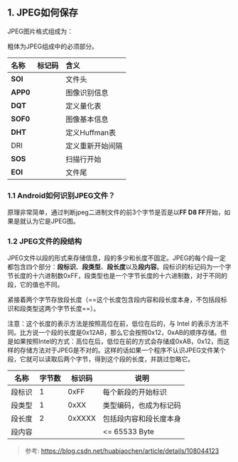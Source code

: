 ## 1. JPEG如何保存

JPEG图片格式组成为：

粗体为JPEG组成中的必须部分。

| 名称       | 标记码 | 含义         |
| :------- | :-- | :--------- |
| **SOI**  |     | 文件头        |
| **APP0** |     | 图像识别信息     |
| **DQT**  |     | 定义量化表      |
| **SOF0** |     | 图像基本信息     |
| **DHT**  |     | 定义Huffman表 |
| DRI      |     | 定义重新开始间隔   |
| **SOS**  |     | 扫描行开始      |
| **EOI**  |     | 文件尾        |

### 1.1 Android如何识别JPEG文件？

原理非常简单，通过判断jpeg二进制文件的前3个字节是否是以**FF D8 FF**开始，如果是就认为它是JPEG图。

### 1.2 JPEG文件的段结构

JPEG文件以段的形式来存储信息，段的多少和长度不固定。JPEG的每个段一定都包含四个部分：**段标识**、**段类型**、**段长度**以及**段内容**。段标识的标记码为一个字节长度的十六进制数0xFF，段类型也是一个字节长度的十六进制数，对于不同的段，它的值也不同。

紧接着两个字节存放段长度（==这个长度包含段内容和段长度本身，不包括段标识和段类型这两个字节长度==）。

注意：这个长度的表示方法是按照高位在前，低位在后的，与 Intel 的表示方法不同。比方说一个段的长度是0x12AB，那么它会按照0x12，0xAB的顺序存储。但是如果按照Intel的方式：高位在后，低位在前的方式会存储成0xAB，0x12，而这样的存储方法对于JPEG是不对的。这样的话如果一个程序不认识JPEG文件某个段，它就可以读取后两个字节，得到这个段的长度，并跳过忽略它。

| 名称   | 字节数 | 标识码 | 说明                   |
| ------ | ------ | ------ | ---------------------- |
| 段标识 | 1      | 0xFF   | 每个新段的开始标识     |
| 段类型 | 1      | 0xXX   | 类型编码，也成为标记码 |
| 段长度 | 2      | 0xXXXX | 包括段内容和段长度本身 |
| 段内容 |        |        | <= 65533 Byte          |



> 参考: <https://blog.csdn.net/huabiaochen/article/details/108044123>

